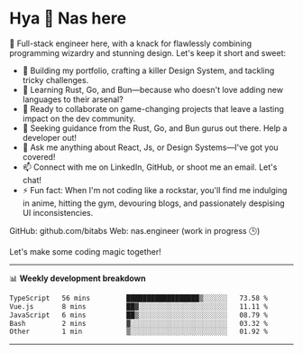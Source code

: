 # Hya 👋 Nas here

👋 Full-stack engineer here, with a knack for flawlessly combining programming wizardry and stunning design. Let's keep it short and sweet:

- 🔭 Building my portfolio, crafting a killer Design System, and tackling tricky challenges.
- 🌱 Learning Rust, Go, and Bun—because who doesn't love adding new languages to their arsenal?
- 👯 Ready to collaborate on game-changing projects that leave a lasting impact on the dev community.
- 🤔 Seeking guidance from the Rust, Go, and Bun gurus out there. Help a developer out!
- 💬 Ask me anything about React, Js, or Design Systems—I've got you covered!
- 📫 Connect with me on LinkedIn, GitHub, or shoot me an email. Let's chat!
- ⚡ Fun fact: When I'm not coding like a rockstar, you'll find me indulging in anime, hitting the gym, devouring blogs, and passionately despising UI inconsistencies.

GitHub: github.com/bitabs
Web: nas.engineer (work in progress 🕒)

Let's make some coding magic together!

-------
📊 **Weekly development breakdown**
<!--START_SECTION:waka-->

```txt
TypeScript   56 mins         ██████████████████▒░░░░░░   73.58 %
Vue.js       8 mins          ██▓░░░░░░░░░░░░░░░░░░░░░░   11.11 %
JavaScript   6 mins          ██▒░░░░░░░░░░░░░░░░░░░░░░   08.79 %
Bash         2 mins          ▓░░░░░░░░░░░░░░░░░░░░░░░░   03.32 %
Other        1 min           ▒░░░░░░░░░░░░░░░░░░░░░░░░   01.92 %
```

<!--END_SECTION:waka-->
-------
